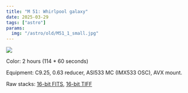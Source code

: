 ```yaml
---
title: "M 51: Whirlpool galaxy"
date: 2025-03-29
tags: ["astro"]
params:
  img: "/astro/old/M51_1_small.jpg"
---
```


![](/astro/old/M51_1_small.jpg)

Color: 2 hours (114 * 60 seconds)

Equipment: C9.25, 0.63 reducer, ASI533 MC (IMX533 OSC), AVX mount. 

<p>Raw stacks: <a href="https://large.maurycyz.com/data/stacks/M51_1_stack.fit">16-bit FITS</a>, <a href="https://large.maurycyz.com/data/stacks/M51_1_stack.tif">16-bit TIFF</a>
